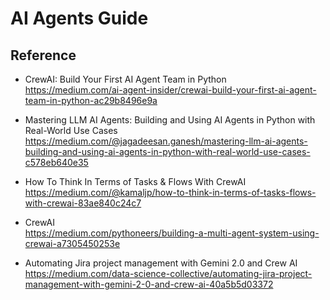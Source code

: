 # AI Agents Guide

## Reference
- CrewAI: Build Your First AI Agent Team in Python <br>
https://medium.com/ai-agent-insider/crewai-build-your-first-ai-agent-team-in-python-ac29b8496e9a <br>

- Mastering LLM AI Agents: Building and Using AI Agents in Python with Real-World Use Cases <br>
https://medium.com/@jagadeesan.ganesh/mastering-llm-ai-agents-building-and-using-ai-agents-in-python-with-real-world-use-cases-c578eb640e35 <br>

- How To Think In Terms of Tasks & Flows With CrewAI <br>
https://medium.com/@kamaljp/how-to-think-in-terms-of-tasks-flows-with-crewai-83ae840c24c7

- CrewAI <br>
https://medium.com/pythoneers/building-a-multi-agent-system-using-crewai-a7305450253e <br>


- Automating Jira project management with Gemini 2.0 and Crew AI <br>
https://medium.com/data-science-collective/automating-jira-project-management-with-gemini-2-0-and-crew-ai-40a5b5d03372 <br>
